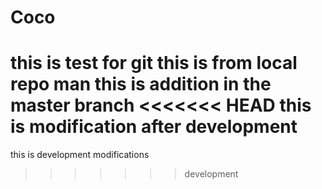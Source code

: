 # Coco
this is test for git 
this is from local repo man
this is addition in the master branch 
<<<<<<< HEAD
this is modification after development 
=======
this is development modifications
>>>>>>> development

